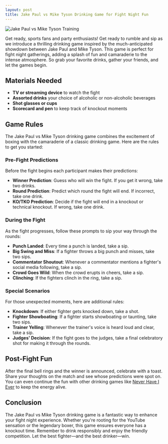 ```yaml
---
layout: post
title: Jake Paul vs Mike Tyson Drinking Game for Fight Night Fun
---
```


<script type="application/ld+json">
{
  "@context": "https://schema.org",
  "@type": "Article",
  "headline": "Jake Paul vs Mike Tyson Drinking Game for Fight Night Fun",
  "description": "Get ready to rumble with a thrilling drinking game inspired by the Jake Paul vs Mike Tyson showdown. Perfect for fight night gatherings!",
  "author": {
    "@type": "Person",
    "name": "Drinking Dojo Team"
  },
  "datePublished": "2024-11-13",
  "publisher": {
    "@type": "Organization",
    "name": "Drinking Dojo",
    "logo": {
      "@type": "ImageObject",
      "url": "https://drinkingdojo.com/assets/images/logo.png"
    }
  },
  "image": "https://imgur.com/gallery/jake-paul-vs-mike-tyson-training-wyC27tJ",
  "mainEntityOfPage": {
    "@type": "WebPage",
    "@id": "https://drinkingdojo.com/jake-paul-vs-mike-tyson-drinking-game"
  }
}
</script>

<script type="application/ld+json">
{
  "@context": "https://schema.org",
  "@type": "FAQPage",
  "mainEntity": [
    {
      "@type": "Question",
      "name": "What is the Jake Paul vs Mike Tyson Drinking Game?",
      "acceptedAnswer": {
        "@type": "Answer",
        "text": "It's a drinking game inspired by the Jake Paul vs Mike Tyson fight, with rules to follow as you watch."
      }
    },
    {
      "@type": "Question",
      "name": "What do I need for this drinking game?",
      "acceptedAnswer": {
        "@type": "Answer",
        "text": "You'll need a TV or streaming device to watch the fight, assorted drinks, shot glasses, and a scorecard."
      }
    },
    {
      "@type": "Question",
      "name": "How do I play the Jake Paul vs Mike Tyson drinking game?",
      "acceptedAnswer": {
        "@type": "Answer",
        "text": "Follow the game rules provided, which include taking sips or shots based on fight events, like punches landed and knockdowns."
      }
    },
    {
      "@type": "Question",
      "name": "Can I play this game with non-alcoholic drinks?",
      "acceptedAnswer": {
        "@type": "Answer",
        "text": "Yes, you can substitute non-alcoholic drinks for each prompt to keep the game inclusive for everyone."
      }
    }
  ]
}
</script>

![Jake Paul vs Mike Tyson Training](https://imgur.com/gallery/jake-paul-vs-mike-tyson-training-wyC27tJ)

Get ready, sports fans and party enthusiasts! Get ready to rumble and sip as we introduce a thrilling drinking game inspired by the much-anticipated showdown between Jake Paul and Mike Tyson. This game is perfect for fight night gatherings, adding a splash of fun and camaraderie to the intense atmosphere. So grab your favorite drinks, gather your friends, and let the games begin.

## Materials Needed

- **TV or streaming device** to watch the fight
- **Assorted drinks** your choice of alcoholic or non-alcoholic beverages
- **Shot glasses or cups**
- **Scorecard and pen** to keep track of knockout moments

## Game Rules

The Jake Paul vs Mike Tyson drinking game combines the excitement of boxing with the camaraderie of a classic drinking game. Here are the rules to get you started:

### Pre-Fight Predictions

Before the fight begins each participant makes their predictions:

- **Winner Prediction**: Guess who will win the fight. If you get it wrong, take two drinks.
- **Round Prediction**: Predict which round the fight will end. If incorrect, take one drink.
- **KO/TKO Prediction**: Decide if the fight will end in a knockout or technical knockout. If wrong, take one drink.

### During the Fight

As the fight progresses, follow these prompts to sip your way through the rounds:

- **Punch Landed**: Every time a punch is landed, take a sip.
- **Big Swing and Miss**: If a fighter throws a big punch and misses, take two sips.
- **Commentator Shoutout**: Whenever a commentator mentions a fighter's social media following, take a sip.
- **Crowd Goes Wild**: When the crowd erupts in cheers, take a sip.
- **Clinching**: If the fighters clinch in the ring, take a sip.

### Special Scenarios

For those unexpected moments, here are additional rules:

- **Knockdown**: If either fighter gets knocked down, take a shot.
- **Fighter Showboating**: If a fighter starts showboating or taunting, take two sips.
- **Trainer Yelling**: Whenever the trainer's voice is heard loud and clear, take a sip.
- **Judges' Decision**: If the fight goes to the judges, take a final celebratory shot for making it through the rounds.

## Post-Fight Fun

After the final bell rings and the winner is announced, celebrate with a toast. Share your thoughts on the match and see whose predictions were spot on. You can even continue the fun with other drinking games like [Never Have I Ever](https://drinkingdojo.com/games/never-have-i-ever) to keep the energy alive.

## Conclusion

The Jake Paul vs Mike Tyson drinking game is a fantastic way to enhance your fight night experience. Whether you're rooting for the YouTube sensation or the legendary boxer, this game ensures everyone has a knockout time. Remember to drink responsibly and enjoy the friendly competition. Let the best fighter—and the best drinker—win.